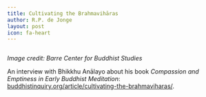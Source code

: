 ```yaml
---
title: Cultivating the Brahmavihāras
author: R.P. de Jonge
layout: post
icon: fa-heart
---
```

<span class="image left"><img src="{{ 'assets/images/brahmavi.jpg' | relative_url }}" alt="" /></span>

<p><i>Image credit: Barre Center for Buddhist Studies</i></p>

<p>An interview with Bhikkhu Anālayo about his book <i>Compassion and Emptiness in Early Buddhist Meditation</i>: <a href="https://www.buddhistinquiry.org/article/cultivating-the-brahmaviharas/">buddhistinquiry.org/article/cultivating-the-brahmaviharas/</a>.</p>
